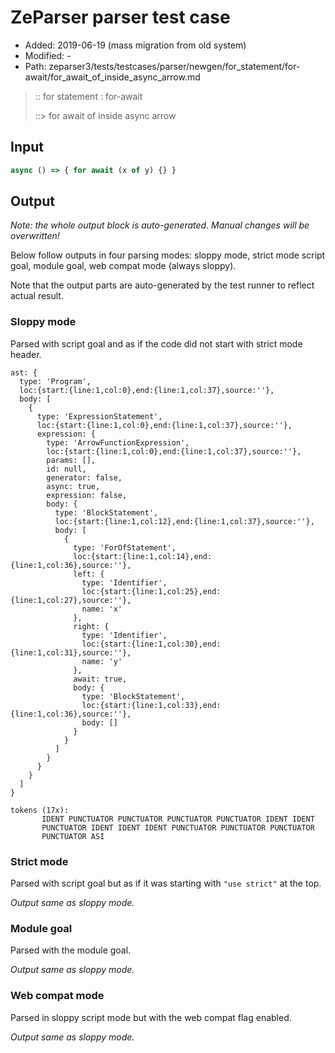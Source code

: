 # ZeParser parser test case

- Added: 2019-06-19 (mass migration from old system)
- Modified: -
- Path: zeparser3/tests/testcases/parser/newgen/for_statement/for-await/for_await_of_inside_async_arrow.md

> :: for statement : for-await
>
> ::> for await of inside async arrow

## Input

`````js
async () => { for await (x of y) {} }
`````

## Output

_Note: the whole output block is auto-generated. Manual changes will be overwritten!_

Below follow outputs in four parsing modes: sloppy mode, strict mode script goal, module goal, web compat mode (always sloppy).

Note that the output parts are auto-generated by the test runner to reflect actual result.

### Sloppy mode

Parsed with script goal and as if the code did not start with strict mode header.

`````
ast: {
  type: 'Program',
  loc:{start:{line:1,col:0},end:{line:1,col:37},source:''},
  body: [
    {
      type: 'ExpressionStatement',
      loc:{start:{line:1,col:0},end:{line:1,col:37},source:''},
      expression: {
        type: 'ArrowFunctionExpression',
        loc:{start:{line:1,col:0},end:{line:1,col:37},source:''},
        params: [],
        id: null,
        generator: false,
        async: true,
        expression: false,
        body: {
          type: 'BlockStatement',
          loc:{start:{line:1,col:12},end:{line:1,col:37},source:''},
          body: [
            {
              type: 'ForOfStatement',
              loc:{start:{line:1,col:14},end:{line:1,col:36},source:''},
              left: {
                type: 'Identifier',
                loc:{start:{line:1,col:25},end:{line:1,col:27},source:''},
                name: 'x'
              },
              right: {
                type: 'Identifier',
                loc:{start:{line:1,col:30},end:{line:1,col:31},source:''},
                name: 'y'
              },
              await: true,
              body: {
                type: 'BlockStatement',
                loc:{start:{line:1,col:33},end:{line:1,col:36},source:''},
                body: []
              }
            }
          ]
        }
      }
    }
  ]
}

tokens (17x):
       IDENT PUNCTUATOR PUNCTUATOR PUNCTUATOR PUNCTUATOR IDENT IDENT
       PUNCTUATOR IDENT IDENT IDENT PUNCTUATOR PUNCTUATOR PUNCTUATOR
       PUNCTUATOR ASI
`````

### Strict mode

Parsed with script goal but as if it was starting with `"use strict"` at the top.

_Output same as sloppy mode._

### Module goal

Parsed with the module goal.

_Output same as sloppy mode._

### Web compat mode

Parsed in sloppy script mode but with the web compat flag enabled.

_Output same as sloppy mode._
